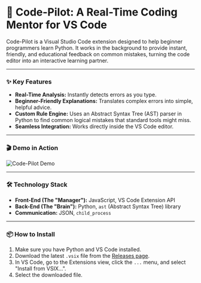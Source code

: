 # 🚀 Code-Pilot: A Real-Time Coding Mentor for VS Code

Code-Pilot is a Visual Studio Code extension designed to help beginner programmers learn Python. It works in the background to provide instant, friendly, and educational feedback on common mistakes, turning the code editor into an interactive learning partner.

---

### ✨ Key Features

* **Real-Time Analysis:** Instantly detects errors as you type.
* **Beginner-Friendly Explanations:** Translates complex errors into simple, helpful advice.
* **Custom Rule Engine:** Uses an Abstract Syntax Tree (AST) parser in Python to find common logical mistakes that standard tools might miss.
* **Seamless Integration:** Works directly inside the VS Code editor.

---

### 🎬 Demo in Action

![Code-Pilot Demo](https://github.com/saieswar237/Code-Pilot-VS-code-Extension/blob/main/demo.gif)



---

### 🛠️ Technology Stack

* **Front-End (The "Manager"):** JavaScript, VS Code Extension API
* **Back-End (The "Brain"):** Python, `ast` (Abstract Syntax Tree) library
* **Communication:** JSON, `child_process`

---

### 📦 How to Install

1.  Make sure you have Python and VS Code installed.
2.  Download the latest `.vsix` file from the [Releases page](https://github.com/saieswar237/Code-Pilot-VS-code-Extension/releases).
3.  In VS Code, go to the Extensions view, click the `...` menu, and select "Install from VSIX...".
4.  Select the downloaded file.


